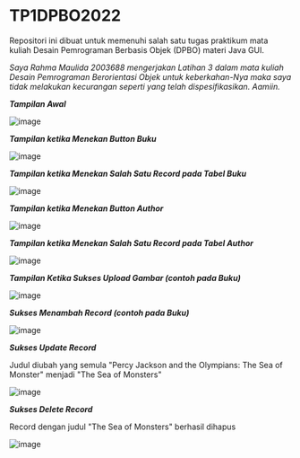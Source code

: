 # TP1DPBO2022
Repositori ini dibuat untuk memenuhi salah satu tugas praktikum mata kuliah Desain Pemrograman Berbasis Objek (DPBO) materi Java GUI.

_Saya Rahma Maulida 2003688 mengerjakan Latihan 3 dalam mata kuliah Desain Pemrograman Berorientasi Objek untuk keberkahan-Nya maka saya tidak melakukan kecurangan seperti yang telah dispesifikasikan. Aamiin._

***Tampilan Awal***

![image](https://user-images.githubusercontent.com/91965618/161107675-4dd849f1-6f7c-4457-b9f5-189e89fe38a3.png)

***Tampilan ketika Menekan Button Buku***

![image](https://user-images.githubusercontent.com/91965618/161107807-6afea18c-d6a2-4605-b1c2-9b31f78bdd9e.png)

***Tampilan ketika Menekan Salah Satu Record pada Tabel Buku***

![image](https://user-images.githubusercontent.com/91965618/161107924-63269bf6-93b7-4dfa-8484-fe79b1ee45a0.png)

***Tampilan ketika Menekan Button Author***

![image](https://user-images.githubusercontent.com/91965618/161108040-b6737403-feee-4200-91bf-05a8caf0e4e4.png)

***Tampilan ketika Menekan Salah Satu Record pada Tabel Author***

![image](https://user-images.githubusercontent.com/91965618/161108143-76b238c0-a5d4-4523-973b-ac1eac6cd569.png)

***Tampilan Ketika Sukses Upload Gambar (contoh pada Buku)***

![image](https://user-images.githubusercontent.com/91965618/161108643-9d5b4fef-8ac2-4dc3-a75c-816123b5981a.png)

***Sukses Menambah Record (contoh pada Buku)***

![image](https://user-images.githubusercontent.com/91965618/161108734-7b535807-dfc0-4670-83ed-81957b6ef78a.png)

***Sukses Update Record***

Judul diubah yang semula "Percy Jackson and the Olympians: The Sea of Monster" menjadi "The Sea of Monsters"

![image](https://user-images.githubusercontent.com/91965618/161109154-a04158a9-eb92-4ac7-9eaf-07856ca06fc7.png)

***Sukses Delete Record***

Record dengan judul "The Sea of Monsters" berhasil dihapus

![image](https://user-images.githubusercontent.com/91965618/161109264-0880685f-b7c6-4cf8-8499-c3e7c35bee8b.png)
